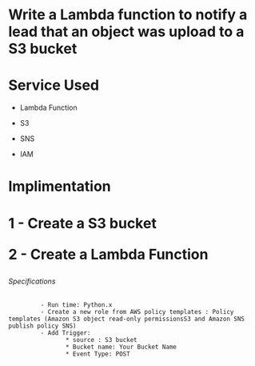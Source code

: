# Write a Lambda function to notify a lead that an object was upload to a S3 bucket

<h1> Service Used</h1>

* Lambda Function

* S3

* SNS

* IAM

<h1> Implimentation<h1>

1 - **Create a S3 bucket**

2 - **Create a Lambda Function**
       <h6> Specifications</h6>
            
             - Run time: Python.x
             - Create a new role from AWS policy templates : Policy templates (Amazon S3 object read-only permissionsS3 and Amazon SNS publish policy SNS)
             - Add Trigger:
                    * source : S3 bucket
                    * Bucket name: Your Bucket Name
                    * Event Type: POST


